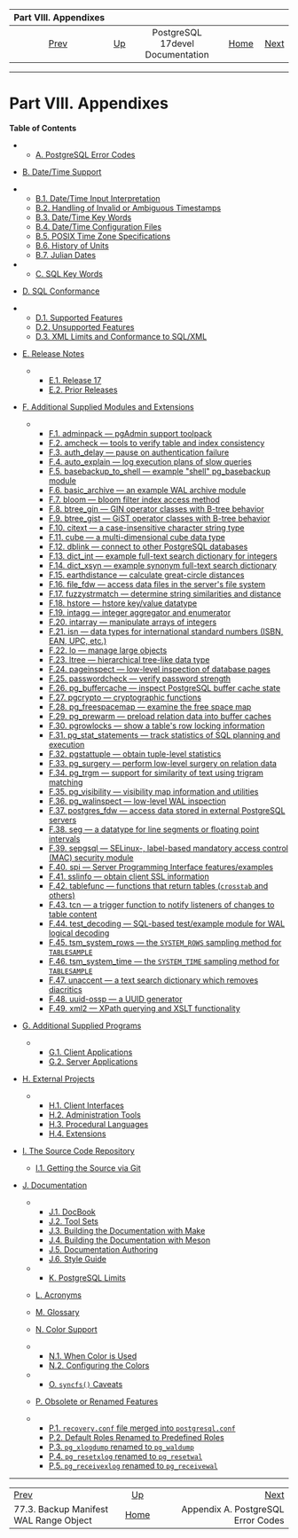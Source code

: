 

|                               Part VIII. Appendixes                               |                                                     |                                  |                                                       |                                                                      |
| :-------------------------------------------------------------------------------: | :-------------------------------------------------- | :------------------------------: | ----------------------------------------------------: | -------------------------------------------------------------------: |
| [Prev](backup-manifest-wal-ranges.html "77.3. Backup Manifest WAL Range Object")  | [Up](index.html "PostgreSQL 17devel Documentation") | PostgreSQL 17devel Documentation | [Home](index.html "PostgreSQL 17devel Documentation") |  [Next](errcodes-appendix.html "Appendix A. PostgreSQL Error Codes") |

***

# Part VIII. Appendixes

**Table of Contents**

  * *   [A. PostgreSQL Error Codes](errcodes-appendix.html)
  * [B. Date/Time Support](datetime-appendix.html)

    

  * *   [B.1. Date/Time Input Interpretation](datetime-input-rules.html)
    * [B.2. Handling of Invalid or Ambiguous Timestamps](datetime-invalid-input.html)
    * [B.3. Date/Time Key Words](datetime-keywords.html)
    * [B.4. Date/Time Configuration Files](datetime-config-files.html)
    * [B.5. POSIX Time Zone Specifications](datetime-posix-timezone-specs.html)
    * [B.6. History of Units](datetime-units-history.html)
    * [B.7. Julian Dates](datetime-julian-dates.html)

  * *   [C. SQL Key Words](sql-keywords-appendix.html)
  * [D. SQL Conformance](features.html)

    

  * *   [D.1. Supported Features](features-sql-standard.html)
    * [D.2. Unsupported Features](unsupported-features-sql-standard.html)
    * [D.3. XML Limits and Conformance to SQL/XML](xml-limits-conformance.html)

* [E. Release Notes](release.html)

  * *   [E.1. Release 17](release-17.html)
    * [E.2. Prior Releases](release-prior.html)

* [F. Additional Supplied Modules and Extensions](contrib.html)

  * *   [F.1. adminpack — pgAdmin support toolpack](adminpack.html)
    * [F.2. amcheck — tools to verify table and index consistency](amcheck.html)
    * [F.3. auth\_delay — pause on authentication failure](auth-delay.html)
    * [F.4. auto\_explain — log execution plans of slow queries](auto-explain.html)
    * [F.5. basebackup\_to\_shell — example "shell" pg\_basebackup module](basebackup-to-shell.html)
    * [F.6. basic\_archive — an example WAL archive module](basic-archive.html)
    * [F.7. bloom — bloom filter index access method](bloom.html)
    * [F.8. btree\_gin — GIN operator classes with B-tree behavior](btree-gin.html)
    * [F.9. btree\_gist — GiST operator classes with B-tree behavior](btree-gist.html)
    * [F.10. citext — a case-insensitive character string type](citext.html)
    * [F.11. cube — a multi-dimensional cube data type](cube.html)
    * [F.12. dblink — connect to other PostgreSQL databases](dblink.html)
    * [F.13. dict\_int — example full-text search dictionary for integers](dict-int.html)
    * [F.14. dict\_xsyn — example synonym full-text search dictionary](dict-xsyn.html)
    * [F.15. earthdistance — calculate great-circle distances](earthdistance.html)
    * [F.16. file\_fdw — access data files in the server's file system](file-fdw.html)
    * [F.17. fuzzystrmatch — determine string similarities and distance](fuzzystrmatch.html)
    * [F.18. hstore — hstore key/value datatype](hstore.html)
    * [F.19. intagg — integer aggregator and enumerator](intagg.html)
    * [F.20. intarray — manipulate arrays of integers](intarray.html)
    * [F.21. isn — data types for international standard numbers (ISBN, EAN, UPC, etc.)](isn.html)
    * [F.22. lo — manage large objects](lo.html)
    * [F.23. ltree — hierarchical tree-like data type](ltree.html)
    * [F.24. pageinspect — low-level inspection of database pages](pageinspect.html)
    * [F.25. passwordcheck — verify password strength](passwordcheck.html)
    * [F.26. pg\_buffercache — inspect PostgreSQL buffer cache state](pgbuffercache.html)
    * [F.27. pgcrypto — cryptographic functions](pgcrypto.html)
    * [F.28. pg\_freespacemap — examine the free space map](pgfreespacemap.html)
    * [F.29. pg\_prewarm — preload relation data into buffer caches](pgprewarm.html)
    * [F.30. pgrowlocks — show a table's row locking information](pgrowlocks.html)
    * [F.31. pg\_stat\_statements — track statistics of SQL planning and execution](pgstatstatements.html)
    * [F.32. pgstattuple — obtain tuple-level statistics](pgstattuple.html)
    * [F.33. pg\_surgery — perform low-level surgery on relation data](pgsurgery.html)
    * [F.34. pg\_trgm — support for similarity of text using trigram matching](pgtrgm.html)
    * [F.35. pg\_visibility — visibility map information and utilities](pgvisibility.html)
    * [F.36. pg\_walinspect — low-level WAL inspection](pgwalinspect.html)
    * [F.37. postgres\_fdw — access data stored in external PostgreSQL servers](postgres-fdw.html)
    * [F.38. seg — a datatype for line segments or floating point intervals](seg.html)
    * [F.39. sepgsql — SELinux-, label-based mandatory access control (MAC) security module](sepgsql.html)
    * [F.40. spi — Server Programming Interface features/examples](contrib-spi.html)
    * [F.41. sslinfo — obtain client SSL information](sslinfo.html)
    * [F.42. tablefunc — functions that return tables (`crosstab` and others)](tablefunc.html)
    * [F.43. tcn — a trigger function to notify listeners of changes to table content](tcn.html)
    * [F.44. test\_decoding — SQL-based test/example module for WAL logical decoding](test-decoding.html)
    * [F.45. tsm\_system\_rows — the `SYSTEM_ROWS` sampling method for `TABLESAMPLE`](tsm-system-rows.html)
    * [F.46. tsm\_system\_time — the `SYSTEM_TIME` sampling method for `TABLESAMPLE`](tsm-system-time.html)
    * [F.47. unaccent — a text search dictionary which removes diacritics](unaccent.html)
    * [F.48. uuid-ossp — a UUID generator](uuid-ossp.html)
    * [F.49. xml2 — XPath querying and XSLT functionality](xml2.html)

* [G. Additional Supplied Programs](contrib-prog.html)

  * *   [G.1. Client Applications](contrib-prog-client.html)
    * [G.2. Server Applications](contrib-prog-server.html)

* [H. External Projects](external-projects.html)

  * *   [H.1. Client Interfaces](external-interfaces.html)
    * [H.2. Administration Tools](external-admin-tools.html)
    * [H.3. Procedural Languages](external-pl.html)
    * [H.4. Extensions](external-extensions.html)

* [I. The Source Code Repository](sourcerepo.html)

  * [I.1. Getting the Source via Git](git.html)

* [J. Documentation](docguide.html)

  * *   [J.1. DocBook](docguide-docbook.html)
    * [J.2. Tool Sets](docguide-toolsets.html)
    * [J.3. Building the Documentation with Make](docguide-build.html)
    * [J.4. Building the Documentation with Meson](docguide-build-meson.html)
    * [J.5. Documentation Authoring](docguide-authoring.html)
    * [J.6. Style Guide](docguide-style.html)

  * *   [K. PostgreSQL Limits](limits.html)
  * [L. Acronyms](acronyms.html)
  * [M. Glossary](glossary.html)
  * [N. Color Support](color.html)

    

  * *   [N.1. When Color is Used](color-when.html)
    * [N.2. Configuring the Colors](color-which.html)

  * *   [O. `syncfs()` Caveats](syncfs.html)
  * [P. Obsolete or Renamed Features](appendix-obsolete.html)

    

  * *   [P.1. `recovery.conf` file merged into `postgresql.conf`](recovery-config.html)
    * [P.2. Default Roles Renamed to Predefined Roles](default-roles.html)
    * [P.3. `pg_xlogdump` renamed to `pg_waldump`](pgxlogdump.html)
    * [P.4. `pg_resetxlog` renamed to `pg_resetwal`](app-pgresetxlog.html)
    * [P.5. `pg_receivexlog` renamed to `pg_receivewal`](app-pgreceivexlog.html)

***

|                                                                                   |                                                       |                                                                      |
| :-------------------------------------------------------------------------------- | :---------------------------------------------------: | -------------------------------------------------------------------: |
| [Prev](backup-manifest-wal-ranges.html "77.3. Backup Manifest WAL Range Object")  |  [Up](index.html "PostgreSQL 17devel Documentation")  |  [Next](errcodes-appendix.html "Appendix A. PostgreSQL Error Codes") |
| 77.3. Backup Manifest WAL Range Object                                            | [Home](index.html "PostgreSQL 17devel Documentation") |                                   Appendix A. PostgreSQL Error Codes |
